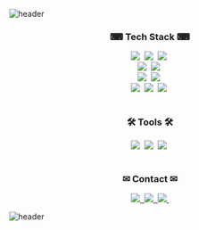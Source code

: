 ![header](https://capsule-render.vercel.app/api?type=wave&color=e8f3ed&height=150&section=header&text=Hello%20I'm%20Jinsheo&fontSize=50&animation=twinkling&fontColor=3f4f46)
<br>

<h3 align="center">⌨ Tech Stack ⌨</h3>
<div align="center">
  <img src="https://img.shields.io/badge/html5-E34F26.svg?style=for-the-badge&logo=html5&logoColor=white" />&nbsp
  <img src="https://img.shields.io/badge/CSS3-1572B6.svg?style=for-the-badge&logo=css3&logoColor=white" />&nbsp
  <img src="https://img.shields.io/badge/javascript-F7DF1E.svg?style=for-the-badge&logo=javascript&logoColor=20232a" />&nbsp<br>
  <img src="https://img.shields.io/badge/jQuery-0769AD.svg?style=for-the-badge&logo=jquery&logoColor=white" />&nbsp
  <img src="https://img.shields.io/badge/bootstrap-7952B3.svg?style=for-the-badge&logo=bootstrap&logoColor=white" />&nbsp<br>
  <img src="https://img.shields.io/badge/spring boot-6DB33F.svg?style=for-the-badge&logo=springboot&logoColor=white" />&nbsp
  <img src="https://img.shields.io/badge/spring-6DB33F.svg?style=for-the-badge&logo=spring&logoColor=white" />&nbsp<br>
  <img src="https://img.shields.io/badge/MariaDB-003545.svg?style=for-the-badge&logo=mariadb&logoColor=white" />&nbsp
  <img src="https://img.shields.io/badge/docker-2496ED.svg?style=for-the-badge&logo=docker&logoColor=white" />&nbsp
  <img src="https://img.shields.io/badge/jenkins-D24939.svg?style=for-the-badge&logo=jenkins&logoColor=white" />&nbsp
</div>

<br>

<h3 align="center">🛠 Tools 🛠</h3>
<div align="center">
  <img src="https://img.shields.io/badge/github-181717.svg?style=for-the-badge&logo=github&logoColor=white" />&nbsp
  <img src="https://img.shields.io/badge/Notion-F3F3F3.svg?style=for-the-badge&logo=notion&logoColor=black" />&nbsp
  <img src="https://img.shields.io/badge/figma-F24E1E.svg?style=for-the-badge&logo=figma&logoColor=white" />&nbsp
</div>

<br>

<h3 align="center">✉ Contact ✉</h3>
<div align="center">
  <a href="https://velog.io/@jinsheo107">
    <img src="https://img.shields.io/badge/Velog-1EBC8F?style=for-the-badge&logo=velog&logoColor=white" />&nbsp
  </a>
  <a href="jinsheo107@gmail.com">
    <img
      src="https://img.shields.io/badge/jinsheo107@gmail.com-0078D4?style=for-the-badge&logo=microsoftoutlook&logoColor=white"/>&nbsp
  </a>
  <a href="https://www.notion.so/f53a3952dfaf41d1b8cf312bd38edf44">
    <img src="https://img.shields.io/badge/Notion-F3F3F3?style=for-the-badge&logo=notion&logoColor=black" />&nbsp
  </a>
</div>

![header](https://capsule-render.vercel.app/api?type=wave&color=e8f3ed&height=150&section=footer)
